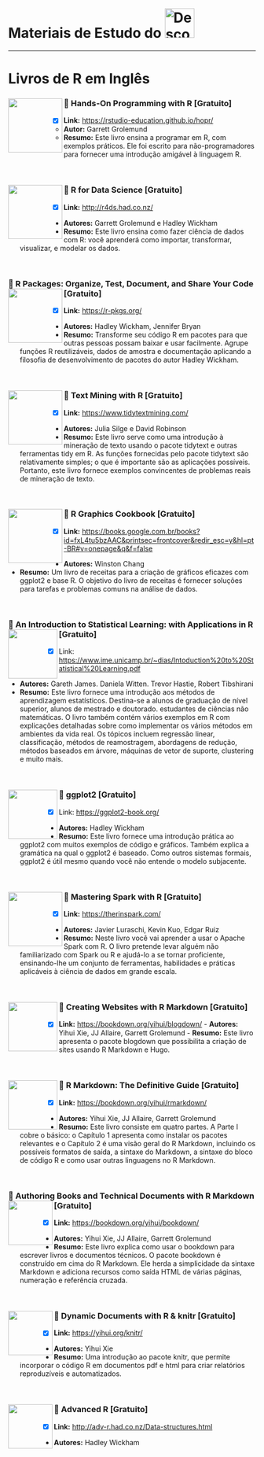 
# Materiais de Estudo do <a  href="https://www.instagram.com/descomplicaestatistica/"> <img src="https://www.cbib.cl/wp-content/uploads/2019/10/Logo-RStudio-imagen-destacada.png" title="Descomplica Estatistica" class="center" width="60">  </a>  

------

# Livros de R em Inglês

### :green_book: Hands-On Programming with R [Gratuito] <img align="left" width="110" src="https://images-na.ssl-images-amazon.com/images/I/51SZMR4JKML._SX379_BO1,204,203,200_.jpg">
- [x] **Link:** https://rstudio-education.github.io/hopr/
  - **Autor:** Garrett Grolemund
  - **Resumo:** Este livro ensina a programar em R, com exemplos práticos. Ele foi escrito para não-programadores para fornecer uma introdução amigável à linguagem R. 

<br/> 

### :green_book: R for Data Science [Gratuito] <img align="left" width="110" src="https://images-na.ssl-images-amazon.com/images/I/51Vfk-LxgML._SX331_BO1,204,203,200_.jpg">
  - [x] **Link:** http://r4ds.had.co.nz/
  - **Autores:** Garrett Grolemund e Hadley Wickham
  - **Resumo:** Este livro ensina como fazer ciência de dados com R: você aprenderá como importar, transformar, visualizar, e modelar os dados.

<br/> 
      
### :green_book: R Packages: Organize, Test, Document, and Share Your Code [Gratuito] <img align="left" width="110" src="https://images-na.ssl-images-amazon.com/images/I/51Gq08EumSL._SY445_QL70_ML2_.jpg">
- [x]  **Link:** https://r-pkgs.org/
  - **Autores:** Hadley Wickham, Jennifer Bryan
  - **Resumo:** Transforme seu código R em pacotes para que outras pessoas possam baixar e usar facilmente. Agrupe funções R reutilizáveis, dados de amostra e documentação aplicando a filosofia de desenvolvimento de pacotes do autor Hadley Wickham.
  
  <br/> 
  
### :green_book: Text Mining with R [Gratuito] <img align="left" width="110" src="https://images-na.ssl-images-amazon.com/images/I/91uPkp3IUML.jpg">
- [x]  **Link:** https://www.tidytextmining.com/
  - **Autores:** Julia Silge e David Robinson
  - **Resumo:** Este livro serve como uma introdução à mineração de texto usando o pacote tidytext e outras ferramentas tidy em R. As funções fornecidas pelo pacote tidytext são relativamente simples; o que é importante são as aplicações possíveis. Portanto, este livro fornece exemplos convincentes de problemas reais de mineração de texto.
  
  <br/> 
  
### :green_book: R Graphics Cookbook [Gratuito]   <img align="left" width="110" src="https://m.media-amazon.com/images/I/51pbSD4qd-L.jpg">
- [x]  **Link:** https://books.google.com.br/books?id=fxL4tu5bzAAC&printsec=frontcover&redir_esc=y&hl=pt-BR#v=onepage&q&f=false
  - **Autores:** Winston Chang
  - **Resumo:** Um livro de receitas para a criação de gráficos eficazes com ggplot2 e base R. O objetivo do livro de receitas é fornecer soluções para tarefas e problemas comuns na análise de dados.
  
  <br/> 
  
### :green_book: An Introduction to Statistical Learning: with Applications in R [Gratuito] <img align="left" width="100" src="https://m.media-amazon.com/images/I/41jy3mwLy9L.jpg">
- [x]  Link: https://www.ime.unicamp.br/~dias/Intoduction%20to%20Statistical%20Learning.pdf
  - **Autores:** Gareth James. Daniela Witten. Trevor Hastie, Robert Tibshirani
  - **Resumo:** Este livro fornece uma introdução aos métodos de aprendizagem estatísticos. Destina-se a alunos de graduação de nível superior, alunos de mestrado e doutorado. estudantes de ciências não matemáticas. O livro também contém vários exemplos em R com explicações detalhadas sobre como implementar os vários métodos em ambientes da vida real. Os tópicos incluem regressão linear, classificação, métodos de reamostragem, abordagens de redução, métodos baseados em árvore, máquinas de vetor de suporte, clustering e muito mais.
  
<br/> 
  
### :green_book: ggplot2 [Gratuito] <img align="left" width="100" src="https://images-na.ssl-images-amazon.com/images/I/51smGgbUUjL.jpg">
- [x]  Link: https://ggplot2-book.org/
  - **Autores:** Hadley Wickham
  - **Resumo:** Este livro fornece uma introdução prática ao ggplot2 com muitos exemplos de código e gráficos. Também explica a gramática na qual o ggplot2 é baseado. Como outros sistemas formais, ggplot2 é útil mesmo quando você não entende o modelo subjacente. 
  
<br/>  
  
### :green_book: Mastering Spark with R [Gratuito] <img align="left" width="110" src="https://images-na.ssl-images-amazon.com/images/I/91brkxT15fL.jpg">
- [x]  **Link:** https://therinspark.com/
  - **Autores:** Javier Luraschi, Kevin Kuo, Edgar Ruiz
  - **Resumo:** Neste livro você vai aprender a usar o Apache Spark com R. O livro pretende levar alguém não familiarizado com Spark ou R e ajudá-lo a se tornar proficiente, ensinando-lhe um conjunto de ferramentas, habilidades e práticas aplicáveis à ciência de dados em grande escala. 
  
  <br/> 
  
  
### :green_book: Creating Websites with R Markdown [Gratuito] <img align="left" width="100" src="https://m.media-amazon.com/images/I/51BNGFbf+1L.jpg">
  - [x]  **Link:** https://bookdown.org/yihui/blogdown/
    - **Autores:** Yihui Xie, JJ Allaire, Garrett Grolemund
    - **Resumo:** Este livro apresenta o pacote blogdown que possibilita a criação de sites usando R Markdown e Hugo.
  
  <br/> 
  
### :green_book: R Markdown: The Definitive Guide [Gratuito] <img align="left" width="100" src="https://m.media-amazon.com/images/I/41FjIfC3EgL.jpg">
  - [x]  **Link:** https://bookdown.org/yihui/rmarkdown/
   - **Autores:** Yihui Xie, JJ Allaire, Garrett Grolemund
   - **Resumo:** Este livro consiste em quatro partes. A Parte I cobre o básico: o Capítulo 1 apresenta como instalar os pacotes relevantes e o Capítulo 2 é uma visão geral do R Markdown, incluindo os possíveis formatos de saída, a sintaxe do Markdown, a sintaxe do bloco de código R e como usar outras linguagens no R Markdown.

<br/> 

### :green_book: Authoring Books and Technical Documents with R Markdown [Gratuito] <img align="left" width="90" src="https://bookdown.org/yihui/bookdown/images/cover.jpg">
 - [x]  **Link:** https://bookdown.org/yihui/bookdown/
   - **Autores:** Yihui Xie, JJ Allaire, Garrett Grolemund
   - **Resumo:** Este livro explica como usar o bookdown para escrever livros e documentos técnicos. O pacote bookdown é construído em cima do R Markdown. Ele herda a simplicidade da sintaxe Markdown e adiciona recursos como saída HTML de várias páginas, numeração e referência cruzada.
   
<br/> 

### :green_book: Dynamic Documents with R & knitr [Gratuito] <img align="left" width="90" src="https://images-na.ssl-images-amazon.com/images/I/51yJpbMFqsL._SY445_QL70_ML2_.jpg">
 - [x]  **Link:** https://yihui.org/knitr/
   - **Autores:** Yihui Xie
   - **Resumo:** Uma introdução ao pacote knitr, que permite incorporar o código R em documentos pdf e html para criar relatórios reproduzíveis e automatizados.

<br/> 

### :green_book: Advanced R [Gratuito] <img align="left" width="90" src="https://images-na.ssl-images-amazon.com/images/I/418tQNF3+fL._SY344_BO1,204,203,200_.jpg">
 - [x]  **Link:** http://adv-r.had.co.nz/Data-structures.html
   - **Autores:** Hadley Wickham
